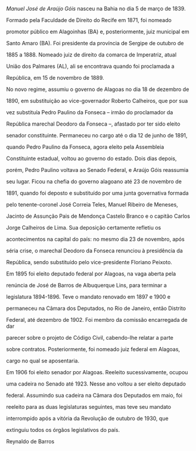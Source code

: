 

*Manuel José de Araújo Góis* nasceu na Bahia no dia 5 de março de 1839.



Formado pela Faculdade de Direito do Recife em 1871, foi nomeado

promotor público em Alagoinhas (BA) e, posteriormente, juiz municipal em

Santo Amaro (BA). Foi presidente da província de Sergipe de outubro de

1885 a 1888. Nomeado juiz de direito da comarca de Imperatriz, atual

União dos Palmares (AL), ali se encontrava quando foi proclamada a

República, em 15 de novembro de 1889.



No novo regime, assumiu o governo de Alagoas no dia 18 de dezembro de

1890, em substituição ao vice-governador Roberto Calheiros, que por sua

vez substituía Pedro Paulino da Fonseca – irmão do proclamador da

República marechal Deodoro da Fonseca –, afastado por ter sido eleito

senador constituinte. Permaneceu no cargo até o dia 12 de junho de 1891,

quando Pedro Paulino da Fonseca, agora eleito pela Assembleia

Constituinte estadual, voltou ao governo do estado. Dois dias depois,

porém, Pedro Paulino voltava ao Senado Federal, e Araújo Góis reassumia

seu lugar. Ficou na chefia do governo alagoano até 23 de novembro de

1891, quando foi deposto e substituído por uma junta governativa formada

pelo tenente-coronel José Correia Teles, Manuel Ribeiro de Meneses,

Jacinto de Assunção Pais de Mendonça Castelo Branco e o capitão Carlos

Jorge Calheiros de Lima. Sua deposição certamente refletiu os

acontecimentos na capital do país: no mesmo dia 23 de novembro, após

séria crise, o marechal Deodoro da Fonseca renunciou à presidência da

República, sendo substituído pelo vice-presidente Floriano Peixoto.



Em 1895 foi eleito deputado federal por Alagoas, na vaga aberta pela

renúncia de José de Barros de Albuquerque Lins, para terminar a

legislatura 1894-1896. Teve o mandato renovado em 1897 e 1900 e

permaneceu na Câmara dos Deputados, no Rio de Janeiro, então Distrito

Federal, até dezembro de 1902. Foi membro da comissão encarregada de dar

parecer sobre o projeto de Código Civil, cabendo-lhe relatar a parte

sobre contratos. Posteriormente, foi nomeado juiz federal em Alagoas,

cargo no qual se aposentaria.



Em 1906 foi eleito senador por Alagoas. Reeleito sucessivamente, ocupou

uma cadeira no Senado até 1923. Nesse ano voltou a ser eleito deputado

federal. Assumindo sua cadeira na Câmara dos Deputados em maio, foi

reeleito para as duas legislaturas seguintes, mas teve seu mandato

interrompido após a vitória da Revolução de outubro de 1930, que

extinguiu todos os órgãos legislativos do país.



Reynaldo de Barros



